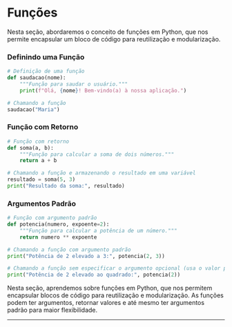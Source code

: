 # Funções

Nesta seção, abordaremos o conceito de funções em Python, que nos permite encapsular um bloco de código para reutilização e modularização.

### Definindo uma Função
```python
# Definição de uma função
def saudacao(nome):
    """Função para saudar o usuário."""
    print(f"Olá, {nome}! Bem-vindo(a) à nossa aplicação.")

# Chamando a função
saudacao("Maria")
```

### Função com Retorno
```python
# Função com retorno
def soma(a, b):
    """Função para calcular a soma de dois números."""
    return a + b

# Chamando a função e armazenando o resultado em uma variável
resultado = soma(5, 3)
print("Resultado da soma:", resultado)
```

### Argumentos Padrão
```python
# Função com argumento padrão
def potencia(numero, expoente=2):
    """Função para calcular a potência de um número."""
    return numero ** expoente

# Chamando a função com argumento padrão
print("Potência de 2 elevado a 3:", potencia(2, 3))

# Chamando a função sem especificar o argumento opcional (usa o valor padrão)
print("Potência de 2 elevado ao quadrado:", potencia(2))
```

Nesta seção, aprendemos sobre funções em Python, que nos permitem encapsular blocos de código para reutilização e modularização. As funções podem ter argumentos, retornar valores e até mesmo ter argumentos padrão para maior flexibilidade.

---
